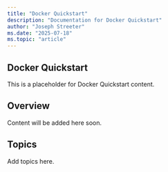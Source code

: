 ```yaml
---
title: "Docker Quickstart"
description: "Documentation for Docker Quickstart"
author: "Joseph Streeter"
ms.date: "2025-07-18"
ms.topic: "article"
---
```


## Docker Quickstart

This is a placeholder for Docker Quickstart content.

## Overview

Content will be added here soon.

## Topics

Add topics here.
